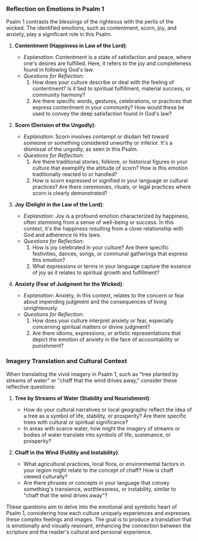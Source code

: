 ### Reflection on Emotions in Psalm 1

Psalm 1 contrasts the blessings of the righteous with the perils of the wicked. The identified emotions, such as contentment, scorn, joy, and anxiety, play a significant role in this Psalm.

1. **Contentment (Happiness in Law of the Lord)**:
   - *Explanation*: Contentment is a state of satisfaction and peace, where one's desires are fulfilled. Here, it refers to the joy and completeness found in following God's law.
   - *Questions for Reflection*:
     1. How does your culture describe or deal with the feeling of contentment? Is it tied to spiritual fulfillment, material success, or community harmony?
     2. Are there specific words, gestures, celebrations, or practices that express contentment in your community? How would these be used to convey the deep satisfaction found in God's law?

2. **Scorn (Derision of the Ungodly)**:
   - *Explanation*: Scorn involves contempt or disdain felt toward someone or something considered unworthy or inferior. It's a dismissal of the ungodly, as seen in this Psalm.
   - *Questions for Reflection*:
     1. Are there traditional stories, folklore, or historical figures in your culture that exemplify the attitude of scorn? How is this emotion traditionally reacted to or handled?
     2. How is scorn expressed or signified in your language or cultural practices? Are there ceremonies, rituals, or legal practices where scorn is clearly demonstrated?

3. **Joy (Delight in the Law of the Lord)**:
   - *Explanation*: Joy is a profound emotion characterized by happiness, often stemming from a sense of well-being or success. In this context, it's the happiness resulting from a close relationship with God and adherence to His laws.
   - *Questions for Reflection*:
     1. How is joy celebrated in your culture? Are there specific festivities, dances, songs, or communal gatherings that express this emotion?
     2. What expressions or terms in your language capture the essence of joy as it relates to spiritual growth and fulfillment? 

4. **Anxiety (Fear of Judgment for the Wicked)**:
   - *Explanation*: Anxiety, in this context, relates to the concern or fear about impending judgment and the consequences of living unrighteously.
   - *Questions for Reflection*:
     1. How does your culture interpret anxiety or fear, especially concerning spiritual matters or divine judgment? 
     2. Are there idioms, expressions, or artistic representations that depict the emotion of anxiety in the face of accountability or punishment?

### Imagery Translation and Cultural Context

When translating the vivid imagery in Psalm 1, such as "tree planted by streams of water" or "chaff that the wind drives away," consider these reflective questions:

1. **Tree by Streams of Water (Stability and Nourishment)**:
   - How do your cultural narratives or local geography reflect the idea of a tree as a symbol of life, stability, or prosperity? Are there specific trees with cultural or spiritual significance?
   - In areas with scarce water, how might the imagery of streams or bodies of water translate into symbols of life, sustenance, or prosperity?

2. **Chaff in the Wind (Futility and Instability)**:
   - What agricultural practices, local flora, or environmental factors in your region might relate to the concept of chaff? How is chaff viewed culturally?
   - Are there phrases or concepts in your language that convey something's transience, worthlessness, or instability, similar to "chaff that the wind drives away"?

These questions aim to delve into the emotional and symbolic heart of Psalm 1, considering how each culture uniquely experiences and expresses these complex feelings and images. The goal is to produce a translation that is emotionally and visually resonant, enhancing the connection between the scripture and the reader's cultural and personal experience.
